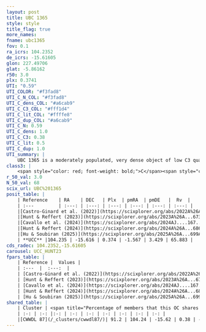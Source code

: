 ```yaml
---
layout: post
title: UBC 1365
style: style
title_flag: true
more_names: 
fname: ubc1365
fov: 0.1
ra_icrs: 104.2352
de_icrs: -15.61605
glon: 227.49706
glat: -5.86162
r50: 3.0
plx: 0.3741
UTI: "0.59"
UTI_COLOR: "#f3fad8"
UTI_C_N_COL: "#f3fad8"
UTI_C_dens_COL: "#a6cab9"
UTI_C_C3_COL: "#fff1d4"
UTI_C_lit_COL: "#ffffe8"
UTI_C_dup_COL: "#a6cab9"
UTI_C_N: 0.59
UTI_C_dens: 1.0
UTI_C_C3: 0.38
UTI_C_lit: 0.5
UTI_C_dup: 1.0
UTI_summary: |
    UBC 1365 is a moderately populated, very dense object of low C3 quality. It was recently reported but it is moderately studied in the literature. This object shares a large percentage of members with a later reported entry.
class3: |
    <span style="color: red; font-weight: bold;">C</span><span style="color: #FFC300; font-weight: bold;">B</span>
r_50_val: 3.0
N_50_val: 68
scix_url: UBC%201365
posit_table: |
    | Reference    | RA    | DEC   | Plx  | pmRA  | pmDE   |  Rv  |
    | :---         | :---: | :---: | :---: | :---: | :---: | :---: |
    |[Castro-Ginard et al. (2022)](https://scixplorer.org/abs/2022A%26A...661A.118C) | 104.25 | -15.6 | 0.37 | -1.57 | 3.42 | -- |
    |[Hunt & Reffert (2023)](https://scixplorer.org/abs/2023A%26A...673A.114H) | 104.234 | -15.624 | 0.389 | -1.559 | 3.429 | 65.88 |
    |[Cavallo et al. (2024)](https://scixplorer.org/abs/2024AJ....167...12C) | 104.241 | -15.612 | 0.385 | -- | -- | -- |
    |[Hunt & Reffert (2024)](https://scixplorer.org/abs/2024A%26A...686A..42H) | 104.234 | -15.624 | 0.389 | -1.559 | 3.429 | 65.88 |
    |[Hu & Soubiran (2025)](https://scixplorer.org/abs/2025A%26A...699A.246H) | 104.241 | -15.612 | -- | -- | -- | -- |
    | **UCC** |104.235 | -15.616 | 0.374 | -1.567 | 3.429 | 65.883 | 
cds_radec: 104.2352,-15.61605
carousel: UCC_HUNT23
fpars_table: |
    | Reference |  Values |
    | :---  |  :---:  |
    | [Castro-Ginard et al. (2022)](https://scixplorer.org/abs/2022A%26A...661A.118C) | `AV=1.109, Dist=3126, logAge=8.98` |
    | [Hunt & Reffert (2023)](https://scixplorer.org/abs/2023A%26A...673A.114H) | `AV50=1.455, diffAV50=1.379, MOD50=11.982, logAge50=8.874` |
    | [Cavallo et al. (2024)](https://scixplorer.org/abs/2024AJ....167...12C) | `AV50=1.92, dMod50=11.58, logAge50=9.19, [Fe/H]50=-0.46` |
    | [Hunt & Reffert (2024)](https://scixplorer.org/abs/2024A%26A...686A..42H) | `MassJ=348.124` |
    | [Hu & Soubiran (2025)](https://scixplorer.org/abs/2025A%26A...699A.246H) | `MA22=-0.23, MA23f=-0.31, MZ23=-0.44, MK24=-0.27, MF24=-0.23` |
shared_table: |
    | Cluster | <span title="Percentage of members that this OC shares with the ones listed">%</span>   | RA   | DEC   | Plx   | pmRA  | pmDE  | Rv | UTI |
    | :-: | :-: |:-: | :-: | :-: | :-: | :-: | :-: | :-: |
    |[CWWDL 87](/_clusters/cwwdl87/)| 91.2 | 104.24 | -15.62 | 0.38 | -1.57 | 3.42 | 65.88 |0.02 |
---
```

